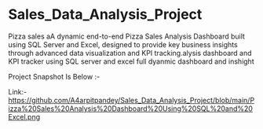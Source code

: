 # Sales_Data_Analysis_Project
Pizza sales aA dynamic end-to-end Pizza Sales Analysis Dashboard built using SQL Server and Excel, designed to provide key business insights through advanced data visualization and KPI tracking.alysis dashboard and KPI tracker using SQL server and excel full dyanmic dashboard and inshight


Project Snapshot Is Below :-

Link:-https://github.com/A4arpitpandey/Sales_Data_Analysis_Project/blob/main/Pizza%20Sales%20Analysis%20Dashboard%20Using%20SQL%20and%20Excel.png
